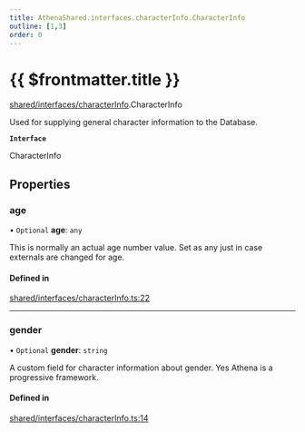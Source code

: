 ```yaml
---
title: AthenaShared.interfaces.characterInfo.CharacterInfo
outline: [1,3]
order: 0
---
```


# {{ $frontmatter.title }}


[shared/interfaces/characterInfo](../modules/shared_interfaces_characterInfo.md).CharacterInfo

Used for supplying general character information to the Database.

**`Interface`**

CharacterInfo

## Properties

### age

• `Optional` **age**: `any`

This is normally an actual age number value.
Set as any just in case externals are changed for age.

#### Defined in

[shared/interfaces/characterInfo.ts:22](https://github.com/Stuyk/altv-athena/blob/4945ccd/src/core/shared/interfaces/characterInfo.ts#L22)

___

### gender

• `Optional` **gender**: `string`

A custom field for character information about gender.
Yes Athena is a progressive framework.

#### Defined in

[shared/interfaces/characterInfo.ts:14](https://github.com/Stuyk/altv-athena/blob/4945ccd/src/core/shared/interfaces/characterInfo.ts#L14)
